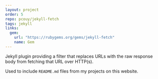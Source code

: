 ```yaml
---
layout: project
order: 5
repo: pcouy/jekyll-fetch
tags: jekyll
links:
  gem:
    url: "https://rubygems.org/gems/jekyll-fetch"
    name: Gem
---
```


Jekyll plugin providing a filter that replaces URLs with the raw response body from fetching that URL over HTTP(s).

Used to include `README.md` files from my projects on this website.
